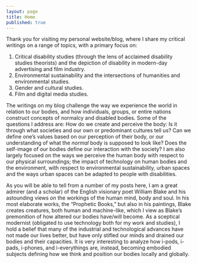 ```yaml
---
layout: page
title: Home
published: true
---
```


<span class="versal t9">T</span>hank you for visiting my personal website/blog, where I share my critical writings on a range of topics, with a primary focus on:

1. Critical disability studies (through the lens of acclaimed disability studies theorists) and the depiction of disability in modern-day advertising and film industry.
2. Environmental sustainability and the intersections of humanities and environmental studies.
3. Gender and cultural studies.
4. Film and digital media studies.

The writings on my blog challenge the way we experience the world in relation to our bodies, and how individuals, groups, or entire nations construct concepts of normalcy and disabled bodies. Some of the questions I address are: How do we create and perceive the body: Is it through what societies and our own or predominant cultures tell us? Can we define one’s values based on our perception of their body, or our understanding of what the *normal* body is supposed to look like? Does the self-image of our bodies define our interaction with the society? I am also largely focused on the ways we perceive the human body with respect to our physical surroundings; the impact of technology on human bodies and the environment, with respect to environmental sustainability, urban spaces and the ways urban spaces can be adapted to people with disabilities.

As you will be able to tell from a number of my posts here, I am a great admirer (and a scholar) of the English visionary poet William Blake and his astounding views on the workings of the human mind, body and soul. In his most elaborate works, the “Prophetic Books,” but also in his paintings, Blake creates creatures, both human and machine-like, which I view as Blake’s premonition of how altered our bodies have/will become. As a sceptical modernist (obligated to use technology both for my work and studies), I hold a belief that many of the industrial and technological advances have not made our lives better, but have only stifled our minds and drained our bodies and their capacities. It is very interesting to analyze how i-pods, i-pads, i-phones, and i-everythings are, instead, becoming embodied subjects defining how we think and position our bodies locally and globally.
